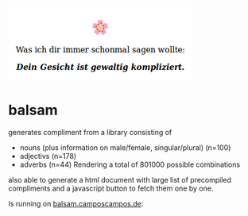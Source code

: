 ![balsam](example.png)

# balsam
generates compliment from a library consisting of
 *  nouns (plus information on male/female, singular/plural) (n=100)
 *  adjectivs (n=178)
 *  adverbs (n=44)
Rendering a total of 801000 possible combinations

also able to generate a html document with large list of precompiled compliments and a javascript button to fetch them one by one.

Is running on [balsam.camposcampos.de](balsam.camposcampos.de):


